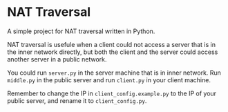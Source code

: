 # NAT Traversal

A simple project for NAT traversal written in Python.

NAT traversal is usefule when a client could not access a server that is in the inner network directly, but both the client and the server could access another server in a public network.

You could run `server.py` in the server machine that is in inner network. Run `middle.py` in the public server and run `client.py` in your client machine. 

Remember to change the IP in `client_config.example.py` to the IP of your public server, and rename it to `client_config.py`.